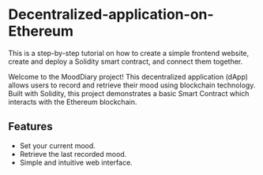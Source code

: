 # Decentralized-application-on-Ethereum
This is a step-by-step tutorial on how to create a simple frontend website, create and deploy a Solidity smart contract, and connect them together.

Welcome to the MoodDiary project! This decentralized application (dApp) allows users to record and retrieve their mood using blockchain technology. Built with Solidity, this project demonstrates a basic Smart Contract which interacts with the Ethereum blockchain.

## Features

- Set your current mood.
- Retrieve the last recorded mood.
- Simple and intuitive web interface.
